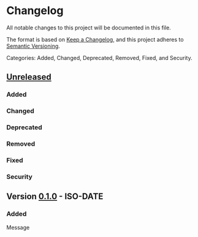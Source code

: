 # Changelog
All notable changes to this project will be documented in this file.

The format is based on [Keep a Changelog](https://keepachangelog.com/en/1.0.0/),
and this project adheres to [Semantic Versioning](https://semver.org/spec/v2.0.0.html).

Categories: Added, Changed, Deprecated, Removed, Fixed, and Security.

## [Unreleased]

### Added

### Changed

### Deprecated

### Removed

### Fixed

### Security

## Version [0.1.0] - ISO-DATE

### Added

  Message


[Unreleased]: https://github.com/railtoolkit/PROJEKT/compare/v0.1.0...master
[0.1.0]: https://github.com/railtoolkit/PROJEKT/releases/tag/v0.1.0